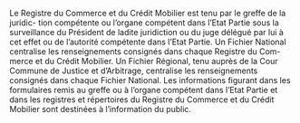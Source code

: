 Le Registre du Commerce et du Crédit Mobilier est tenu par le greffe de la juridic-
tion compétente ou l’organe compétent dans l’Etat Partie sous la surveillance du Président de
ladite juridiction ou du juge délégué par lui à cet effet ou de l’autorité compétente dans l’Etat
Partie.
Un Fichier National centralise les renseignements consignés dans chaque Registre du Com-
merce et du Crédit Mobilier.
Un Fichier Régional, tenu auprès de la Cour Commune de Justice et d’Arbitrage, centralise
les renseignements consignés dans chaque Fichier National.
Les informations figurant dans les formulaires remis au greffe ou à l’organe compétent dans
l’Etat Partie et dans les registres et répertoires du Registre du Commerce et du Crédit Mobilier
sont destinées à l’information du public.